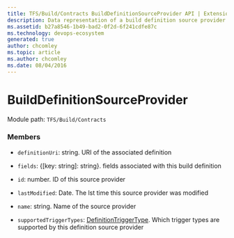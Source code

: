 ```yaml
---
title: TFS/Build/Contracts BuildDefinitionSourceProvider API | Extensions for Azure DevOps Services
description: Data representation of a build definition source provider.
ms.assetid: b27a8546-1b49-bad2-0f2d-6f241cdfe87c
ms.technology: devops-ecosystem
generated: true
author: chcomley
ms.topic: article
ms.author: chcomley
ms.date: 08/04/2016
---
```


# BuildDefinitionSourceProvider

Module path: `TFS/Build/Contracts`

### Members

* `definitionUri`: string. URI of the associated definition

* `fields`: {[key: string]: string}. fields associated with this build definition

* `id`: number. ID of this source provider

* `lastModified`: Date. The lst time this source provider was modified

* `name`: string. Name of the source provider

* `supportedTriggerTypes`: [DefinitionTriggerType](./DefinitionTriggerType.md). Which trigger types are supported by this definition source provider
